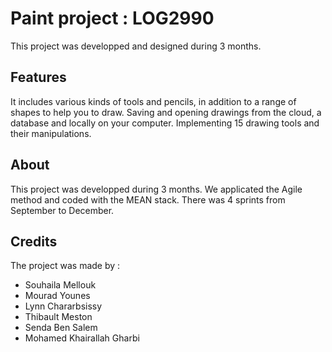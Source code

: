 # Paint project : LOG2990
This project was developped and designed during 3 months.
## Features 
It includes various kinds of tools and pencils, in addition to a range of shapes to help you to draw.
Saving and opening drawings from the cloud, a database and locally on your computer.
Implementing 15 drawing tools and their manipulations.
## About 
This project was developped during 3 months.
We applicated the Agile method and coded with the MEAN stack.
There was 4 sprints from September to December.
## Credits 
The project was made by :
- Souhaila Mellouk
- Mourad Younes
- Lynn Chararbsissy
- Thibault Meston
- Senda Ben Salem
- Mohamed Khairallah Gharbi

